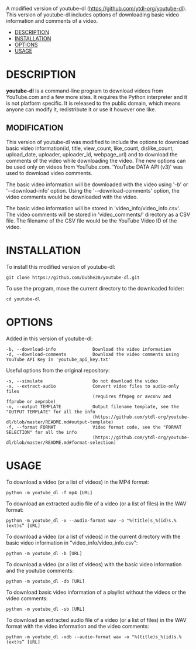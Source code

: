 A modified version of youtube-dl (https://github.com/ytdl-org/youtube-dl).
This version of youtube-dl includes options of downloading basic video information and comments of a video. 

- [DESCRIPTION](#description)
- [INSTALLATION](#installation)
- [OPTIONS](#options)
- [USAGE](#usage)


# DESCRIPTION

**youtube-dl** is a command-line program to download videos from YouTube.com and a few more sites. It requires the Python interpreter and it is not platform specific. It is released to the public domain, which means anyone can modify it, redistribute it or use it however one like.

    
## MODIFICATION

This version of youtube-dl was modified to include the options to download basic video information(id, title, view_count, like_count, dislike_count, upload_date, uploader, uploader_id, webpage_url) and to download the comments of the video while downloading the video. The new options can be used only on videos from YouTube.com. 'YouTube DATA API (v3)' was used to download video comments.

The basic video information will be downloaded with the video using '-b' or '--download-info' option. Using the '--download-comments' option, the video comments would be downloaded with the video.  

The basic video information will be stored in 'video_info/video_info.csv'.
The video comments will be stored in 'video_comments/' directory as a CSV file. The filename of the CSV file would be the YouTube Video ID of the video.


# INSTALLATION

To install this modified version of youtube-dl:

    git clone https://github.com/Dubhe28/youtube-dl.git

To use the program, move the current directory to the downloaded folder:

    cd youtube-dl
    
    
# OPTIONS

Added in this version of youtube-dl:

    -b, --download-info              Download the video information
    -d, --download-comments          Download the video comments using YouTube API Key in 'youtube_api_key.txt'

Useful options from the original repository:

    -s, --simulate                   Do not download the video 
    -x, --extract-audio              Convert video files to audio-only files
                                     (requires ffmpeg or avconv and ffprobe or avprobe)
    -o, --output TEMPLATE            Output filename template, see the "OUTPUT TEMPLATE" for all the info
                                     (https://github.com/ytdl-org/youtube-dl/blob/master/README.md#output-template)
    -f, --format FORMAT              Video format code, see the "FORMAT SELECTION" for all the info
                                     (https://github.com/ytdl-org/youtube-dl/blob/master/README.md#format-selection)
                                     
                                     
# USAGE

To download a video (or a list of videos) in the MP4 format:

    python -m youtube_dl -f mp4 [URL]    

To download an extracted audio file of a video (or a list of files) in the WAV format:

    python -m youtube_dl -x --audio-format wav -o "%(title)s_%(id)s.%(ext)s“ [URL]

To download a video (or a list of videos) in the current directory with the basic video information in "video_info/video_info.csv":

    python -m youtube_dl -b [URL]

To download a video (or a list of videos) with the basic video information and the youtube comments:

    python -m youtube_dl -db [URL]

To download basic video information of a playlist without the videos or the video comments:

    python -m youtube_dl -sb [URL]

To download an extracted audio file of a video (or a list of files) in the WAV format with the video information and the video comments:

    python -m youtube_dl -xdb --audio-format wav -o "%(title)s_%(id)s.%(ext)s“ [URL]
    
